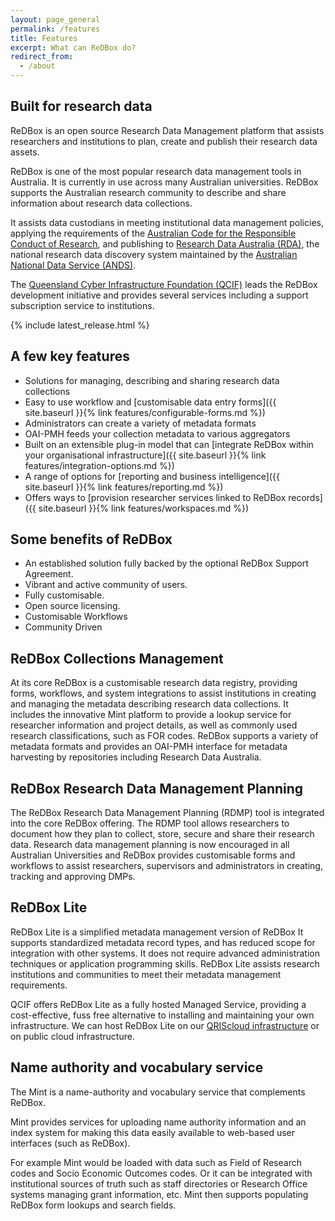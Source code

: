 ```yaml
---
layout: page_general
permalink: /features
title: Features
excerpt: What can ReDBox do?
redirect_from:
  - /about
---
```


## Built for research data

ReDBox is an open source Research Data Management platform that assists researchers and institutions to
plan, create and publish their research data assets.

ReDBox is one of the most popular research data management tools in Australia.
It is currently in use across many Australian universities.
ReDBox supports the Australian research community to describe and share information about research data collections.

It assists data custodians in meeting institutional data management policies, applying the requirements
of the
[Australian Code for the Responsible Conduct of Research](https://www.nhmrc.gov.au/about-us/publications/australian-code-responsible-conduct-research-2018),
and publishing to
[Research Data Australia (RDA)](https://researchdata.edu.au/),
the national research data discovery system maintained by the
[Australian National Data Service (ANDS)](https://ardc.edu.au/).

The
[Queensland Cyber Infrastructure Foundation (QCIF)](https://www.qcif.edu.au/)
leads the ReDBox development initiative and
provides several services including a support subscription service to institutions.

{% include latest_release.html %}

## A few key features

- Solutions for managing, describing and sharing research data collections
- Easy to use workflow and [customisable data entry forms]({{ site.baseurl }}{% link features/configurable-forms.md %})
- Administrators can create a variety of metadata formats
- OAI-PMH feeds your collection metadata to various aggregators
- Built on an extensible plug-in model that can [integrate ReDBox within your organisational infrastructure]({{ site.baseurl }}{% link features/integration-options.md %})
- A range of options for [reporting and business intelligence]({{ site.baseurl }}{% link features/reporting.md %})
- Offers ways to [provision researcher services linked to ReDBox records]({{ site.baseurl }}{% link features/workspaces.md %})

## Some benefits of ReDBox

- An established solution fully backed by the optional ReDBox Support Agreement.
- Vibrant and active community of users.
- Fully customisable.
- Open source licensing.
- Customisable Workflows
- Community Driven

## ReDBox Collections Management

At its core ReDBox is a customisable research data registry, providing forms, workflows, and system integrations
to assist institutions in creating and managing the metadata describing research data collections.
It includes the innovative Mint platform to provide a lookup service for researcher information and project details,
as well as commonly used research classifications, such as FOR codes. ReDBox supports a variety of metadata formats
and provides an OAI-PMH interface for metadata harvesting by repositories including Research Data Australia.

## ReDBox Research Data Management Planning

The ReDBox Research Data Management Planning (RDMP) tool is integrated into the core ReDBox offering.
The RDMP tool allows researchers to document how they plan to collect, store, secure and share their research data.
Research data management planning is now encouraged in all Australian Universities and
ReDBox provides customisable forms and workflows to assist researchers, supervisors and administrators in creating,
tracking and approving DMPs.

## ReDBox Lite

ReDBox Lite is a simplified metadata management version of ReDBox
It supports standardized metadata record types, and has reduced scope for integration with other systems.
It does not require advanced administration techniques or application programming skills.
ReDBox Lite assists research institutions and communities to meet their metadata management requirements.

QCIF offers ReDBox Lite as a fully hosted Managed Service, providing a cost-effective,
fuss free alternative to installing and maintaining your own infrastructure.
We can host ReDBox Lite on our
[QRIScloud infrastructure](https://www.qriscloud.org.au/)
or on public cloud infrastructure.

## Name authority and vocabulary service

The Mint is a name-authority and vocabulary service that complements ReDBox.

Mint provides services for uploading name authority information and an index system for making this data
easily available to web-based user interfaces (such as ReDBox).

For example Mint would be loaded with data such as Field of Research codes and Socio Economic Outcomes codes.
Or it can be integrated with institutional sources of truth such as staff directories or
Research Office systems managing grant information, etc.
Mint then supports populating ReDBox form lookups and search fields.
